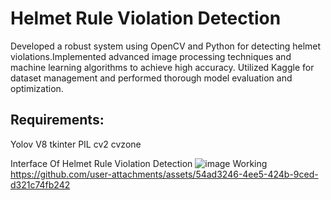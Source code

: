 # Helmet Rule Violation Detection

Developed a robust system using OpenCV and Python for detecting helmet violations.Implemented advanced image processing techniques and machine learning algorithms to achieve high accuracy. Utilized Kaggle for dataset management and performed thorough model evaluation and optimization.

## Requirements: ##

Yolov V8
tkinter
PIL
cv2
cvzone

Interface Of Helmet Rule Violation Detection
![image](https://github.com/user-attachments/assets/abc33280-3a04-464a-a755-84ce43087e62)
Working
https://github.com/user-attachments/assets/54ad3246-4ee5-424b-9ced-d321c74fb242

